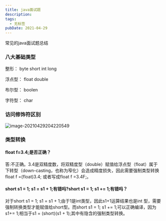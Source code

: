 ```yaml
---
title: java面试题
description: 
tags:
  - 无标签
pubDate: 2021-04-29
---
```



常见的java面试题总结



<!-- more -->



### 八大基础类型



整形： byte short int long



浮点型： float double



布尔型： boolen



字符型： char



### **访问修饰符**区别



![image-20210429204220549](C:\Users\10618\AppData\Roaming\Typora\typora-user-images\image-20210429204220549.png)



### 类型转换



#### **float f=3.4;是否正确？**



答:不正确。3.4是双精度数，将双精度型（double）赋值给浮点型（float）属于下转型（down-casting，也称为窄化）会造成精度损失，因此需要强制类型转换float f =(float)3.4; 或者写成float f =3.4F;。



#### **short s1 = 1; s1 = s1 + 1;有错吗?short s1 = 1; s1 += 1;有错吗？**



对于short s1 = 1; s1 = s1 + 1;由于1是int类型，因此s1+1运算结果也是int 型，需要强制转换类型才能赋值给short型。而short s1 = 1; s1 += 1;可以正确编译，因为s1+= 1;相当于s1 = (short)(s1 + 1);其中有隐含的强制类型转换。






